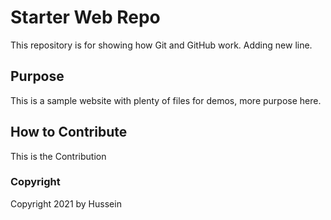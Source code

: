 # Starter Web Repo

This repository is for showing how Git and GitHub work. Adding new line.

## Purpose

This is a sample website with plenty of files for demos, more purpose here.

## How to Contribute

This is the Contribution

### Copyright
Copyright 2021 by Hussein